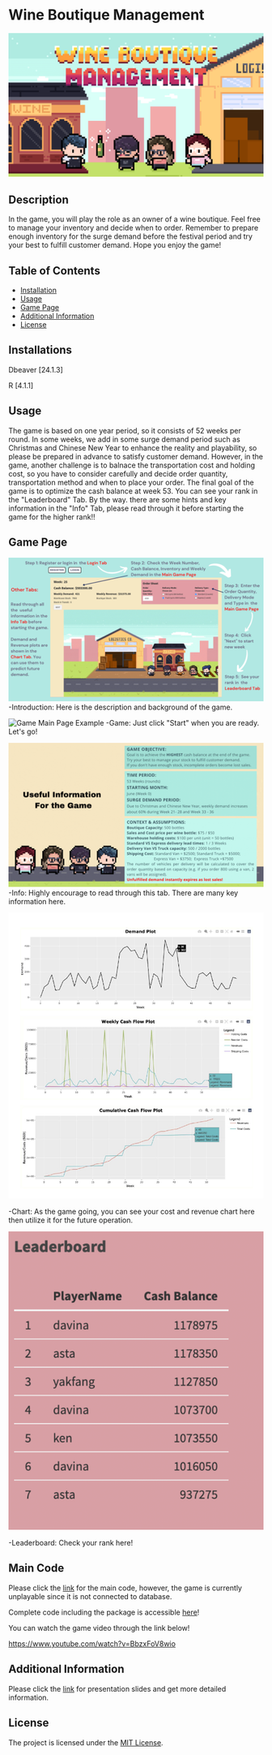 # Wine Boutique Management

![Logo](Thumbnail.png)

## Description

In the game, you will play the role as an owner of a wine boutique. Feel free to manage your inventory and decide when to order. Remember to prepare enough inventory for the surge demand before the festival period and try your best to fulfill customer demand. 
Hope you enjoy the game!


## Table of Contents

- [Installation](#installation)
- [Usage](#usage)
- [Game Page](#game-page)
- [Additional Information](#Additional-Information)
- [License](#license)


## Installations
Dbeaver [24.1.3]

R [4.1.1]

## Usage

The game is based on one year period, so it consists of 52 weeks per round. In some weeks, we add in some surge demand period such as Christmas and Chinese New Year to enhance the reality and playability, so please be prepared in advance to satisfy customer demand. However, in the game, another challenge is to balnace the transportation cost and holding cost, so you have to consider carefully and decide order quantity, transportation method and when to place your order. The final goal of the game is to optimize the cash balance at week 53. You can see your rank in the "Leaderboard" Tab. By the way. there are some hints and key information in the "Info" Tab, please read through it before starting the game for the higher rank!!

## Game Page

![Introduction Page](login.png)
-Introduction: Here is the description and background of the game. 

![Game Main Page Example](gamepage.jpg)
-Game: Just click "Start" when you are ready. Let's go!  

![Information Page](info.gif)
-Info: Highly encourage to read through this tab. There are many key information here.  

![Chart Page Example](chartpage.png)

-Chart: As the game going, you can see your cost and revenue chart here then utilize it for the future operation.

![Leaderboard Page Example](Leaderboard.png)

-Leaderboard: Check your rank here!  


## Main Code
Please click the [link](maincode.R) for the main code, however, the game is currently unplayable since it is not connected to database.

Complete code including the package is accessible [here](codes.zip)!

You can watch the game video through the link below!

https://www.youtube.com/watch?v=BbzxFoV8wio

## Additional Information
Please click the [link](Presentation.pdf) for presentation slides and get more detailed information. 


## License

The project is licensed under the [MIT License](LICENSE).

